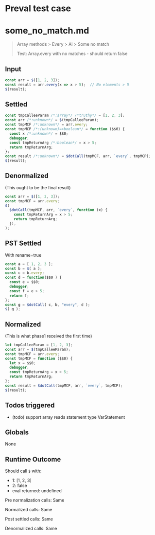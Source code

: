 # Preval test case

# some_no_match.md

> Array methods > Every > Ai > Some no match
>
> Test: Array.every with no matches - should return false

## Input

`````js filename=intro
const arr = $([1, 2, 3]);
const result = arr.every(x => x > 5);  // No elements > 5
$(result);
`````


## Settled


`````js filename=intro
const tmpCalleeParam /*:array*/ /*truthy*/ = [1, 2, 3];
const arr /*:unknown*/ = $(tmpCalleeParam);
const tmpMCF /*:unknown*/ = arr.every;
const tmpMCP /*:(unknown)=>boolean*/ = function ($$0) {
  const x /*:unknown*/ = $$0;
  debugger;
  const tmpReturnArg /*:boolean*/ = x > 5;
  return tmpReturnArg;
};
const result /*:unknown*/ = $dotCall(tmpMCF, arr, `every`, tmpMCP);
$(result);
`````


## Denormalized
(This ought to be the final result)

`````js filename=intro
const arr = $([1, 2, 3]);
const tmpMCF = arr.every;
$(
  $dotCall(tmpMCF, arr, `every`, function (x) {
    const tmpReturnArg = x > 5;
    return tmpReturnArg;
  }),
);
`````


## PST Settled
With rename=true

`````js filename=intro
const a = [ 1, 2, 3 ];
const b = $( a );
const c = b.every;
const d = function($$0 ) {
  const e = $$0;
  debugger;
  const f = e > 5;
  return f;
};
const g = $dotCall( c, b, "every", d );
$( g );
`````


## Normalized
(This is what phase1 received the first time)

`````js filename=intro
let tmpCalleeParam = [1, 2, 3];
const arr = $(tmpCalleeParam);
const tmpMCF = arr.every;
const tmpMCP = function ($$0) {
  let x = $$0;
  debugger;
  const tmpReturnArg = x > 5;
  return tmpReturnArg;
};
const result = $dotCall(tmpMCF, arr, `every`, tmpMCP);
$(result);
`````


## Todos triggered


- (todo) support array reads statement type VarStatement


## Globals


None


## Runtime Outcome


Should call `$` with:
 - 1: [1, 2, 3]
 - 2: false
 - eval returned: undefined

Pre normalization calls: Same

Normalized calls: Same

Post settled calls: Same

Denormalized calls: Same
